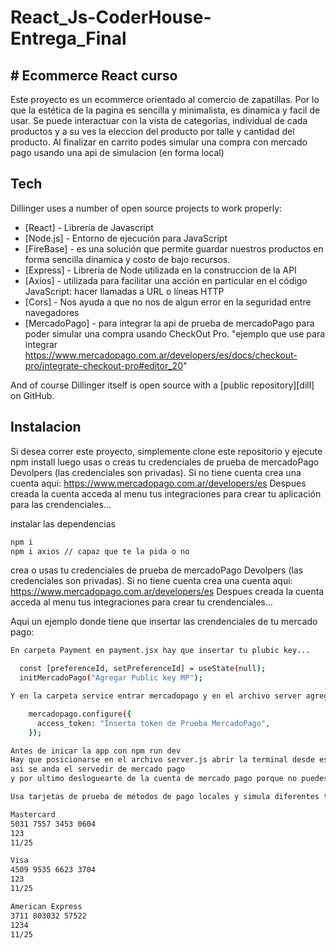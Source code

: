 # React_Js-CoderHouse-Entrega_Final

## # Ecommerce React curso

Este proyecto es un ecommerce orientado al comercio de zapatillas. 
Por lo que la estética de la pagina es sencilla y minimalista, es dinamica y facil de usar.
Se puede interactuar con la vista de categorias, individual de cada productos y a su ves la eleccion del producto por talle y cantidad del producto.
Al finalizar en carrito podes simular una compra con mercado pago usando una api de simulacion (en forma local)

## Tech

Dillinger uses a number of open source projects to work properly:

- [React] - Librería de Javascript
- [Node.js] - Entorno de ejecución para JavaScript
- [FireBase] - es una solución que permite guardar nuestros productos en forma sencilla dinamica y costo de bajo recursos.
- [Express] - Librería de Node utilizada en la construccion de la API
- [Axios] - utilizada para facilitar una acción en particular en el código JavaScript: hacer llamadas a URL o líneas HTTP
- [Cors] - Nos ayuda a que no nos de algun error en la seguridad entre navegadores
- [MercadoPago] - para integrar la api de prueba de mercadoPago para poder simular una compra usando CheckOut Pro. "ejemplo que use para integrar https://www.mercadopago.com.ar/developers/es/docs/checkout-pro/integrate-checkout-pro#editor_20"


And of course Dillinger itself is open source with a [public repository][dill]
 on GitHub.

## Instalacion 

Si desea correr este proyecto, simplemente clone este repositorio y ejecute npm install luego usas o creas tu credenciales de prueba
de mercadoPago Devolpers (las credenciales son privadas).
Si no tiene cuenta crea una cuenta aqui: https://www.mercadopago.com.ar/developers/es
Despues creada la cuenta acceda al menu tus integraciones para crear tu aplicación para las crendenciales...

instalar las dependencias

```sh
npm i
npm i axios // capaz que te la pida o no
```
crea o usas tu credenciales de prueba
de mercadoPago Devolpers (las credenciales son privadas).
Si no tiene cuenta crea una cuenta aqui: https://www.mercadopago.com.ar/developers/es
Despues creada la cuenta acceda al menu tus integraciones para crear tu crendenciales...

Aqui un ejemplo donde tiene que insertar las crendenciales de tu mercado pago:

```sh
En carpeta Payment en payment.jsx hay que insertar tu plubic key... 

  const [preferenceId, setPreferenceId] = useState(null);
  initMercadoPago("Agregar Public key MP");
```
```sh
Y en la carpeta service entrar mercadopago y en el archivo server agregar la credencial de prueba de mercadopago...

    mercadopago.configure({
      access_token: "Inserta token de Prueba MercadoPago",
    });
```

```sh
Antes de inicar la app con npm run dev
Hay que posicionarse en el archivo server.js abrir la terminal desde esa direccion y poner node server.js asi levanta el puerto 8080
asi se anda el servedir de mercado pago
y por ultimo desloguearte de la cuenta de mercado pago porque no puedes hacerte pago a vos mismo.
```

```sh
Usa tarjetas de prueba de métodos de pago locales y simula diferentes transacciones, sin necesidad de usar una tarjeta real.

Mastercard
5031 7557 3453 0604
123
11/25

Visa
4509 9535 6623 3704
123
11/25

American Express
3711 803032 57522
1234
11/25

```










